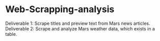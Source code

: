 # Web-Scrapping-analysis
Deliverable 1: Scrape titles and preview text from Mars news articles.  Deliverable 2: Scrape and analyze Mars weather data, which exists in a table.
